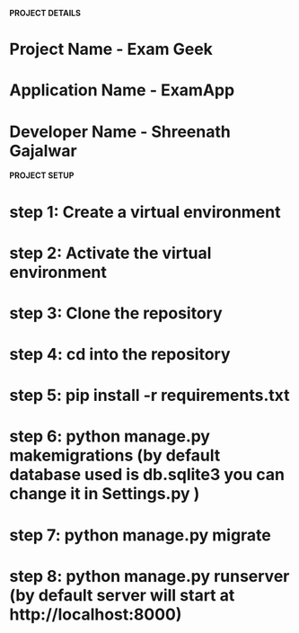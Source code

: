 **PROJECT DETAILS**
# Project Name - Exam Geek
# Application Name - ExamApp
# Developer Name - Shreenath Gajalwar

**PROJECT SETUP**
# step 1: Create a virtual environment
# step 2: Activate the virtual environment
# step 3: Clone the repository
# step 4: cd into the repository
# step 5: pip install -r requirements.txt
# step 6: python manage.py makemigrations (by default database used is db.sqlite3 you can change it in Settings.py )
# step 7: python manage.py migrate
# step 8: python manage.py runserver (by default server will start at http://localhost:8000)

